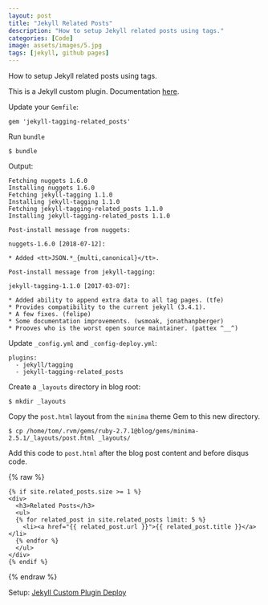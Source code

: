 ```yaml
---
layout: post
title: "Jekyll Related Posts"
description: "How to setup Jekyll related posts using tags."
categories: [Code]
image: assets/images/5.jpg
tags: [jekyll, github pages]
---
```


How to setup Jekyll related posts using tags.

This is a Jekyll custom plugin. Documentation [here](https://github.com/toshimaru/jekyll-tagging-related_posts).

Update your `Gemfile`:

	gem 'jekyll-tagging-related_posts'

Run `bundle`
	
	$ bundle

Output:

	Fetching nuggets 1.6.0
	Installing nuggets 1.6.0
	Fetching jekyll-tagging 1.1.0
	Installing jekyll-tagging 1.1.0
	Fetching jekyll-tagging-related_posts 1.1.0 
	Installing jekyll-tagging-related_posts 1.1.0

	Post-install message from nuggets:

	nuggets-1.6.0 [2018-07-12]:

	* Added <tt>JSON.*_{multi,canonical}</tt>.

	Post-install message from jekyll-tagging:

	jekyll-tagging-1.1.0 [2017-03-07]:

	* Added ability to append extra data to all tag pages. (tfe)
	* Provides compatibility to the current jekyll (3.4.1).
	* A few fixes. (felipe)
	* Some documentation improvements. (wsmoak, jonathanpberger)
	* Prooves who is the worst open source maintainer. (pattex ^__^)

Update `_config.yml` and `_config-deploy.yml`:

	plugins:
	  - jekyll/tagging
	  - jekyll-tagging-related_posts

Create a `_layouts` directory in blog root:

	$ mkdir _layouts

Copy the `post.html` layout from the `minima` theme Gem to this new directory.

	$ cp /home/tom/.rvm/gems/ruby-2.7.1@blog/gems/minima-2.5.1/_layouts/post.html _layouts/

Add this code to `post.html` after the blog post content and before disqus code.

{% raw %}

	{% if site.related_posts.size >= 1 %}
	<div>
	  <h3>Related Posts</h3>
	  <ul>
	  {% for related_post in site.related_posts limit: 5 %}
	    <li><a href="{{ related_post.url }}">{{ related_post.title }}</a></li>
	  {% endfor %}
	  </ul>
	</div>
	{% endif %}

{% endraw %}

Setup: [Jekyll Custom Plugin Deploy](../jekyll-custom-plugin-deploy/)